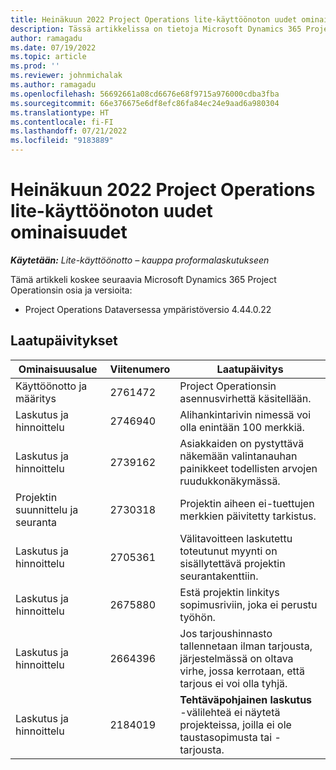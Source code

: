 ```yaml
---
title: Heinäkuun 2022 Project Operations lite-käyttöönoton uudet ominaisuudet
description: Tässä artikkelissa on tietoja Microsoft Dynamics 365 Project Operations Lite -käyttöönoton heinäkuussa 2022 julkaistussa versiossa saatavilla olevista laatupäivityksistä.
author: ramagadu
ms.date: 07/19/2022
ms.topic: article
ms.prod: ''
ms.reviewer: johnmichalak
ms.author: ramagadu
ms.openlocfilehash: 56692661a08cd6676e68f9715a976000cdba3fba
ms.sourcegitcommit: 66e376675e6df8efc86fa84ec24e9aad6a980304
ms.translationtype: HT
ms.contentlocale: fi-FI
ms.lasthandoff: 07/21/2022
ms.locfileid: "9183889"
---
```

# <a name="whats-new-july-2022---project-operations-lite-deployment"></a>Heinäkuun 2022 Project Operations lite-käyttöönoton uudet ominaisuudet

_**Käytetään:** Lite-käyttöönotto – kauppa proformalaskutukseen_

Tämä artikkeli koskee seuraavia Microsoft Dynamics 365 Project Operationsin osia ja versioita:

- Project Operations Dataversessa ympäristöversio 4.44.0.22

## <a name="quality-updates"></a>Laatupäivitykset

| Ominaisuusalue | Viitenumero | Laatupäivitys |
| --- | --- | --- |
| Käyttöönotto ja määritys | 2761472 | Project Operationsin asennusvirhettä käsitellään. |
| Laskutus ja hinnoittelu | 2746940 | Alihankintarivin nimessä voi olla enintään 100 merkkiä. |
| Laskutus ja hinnoittelu | 2739162 | Asiakkaiden on pystyttävä näkemään valintanauhan painikkeet todellisten arvojen ruudukkonäkymässä. |
| Projektin suunnittelu ja seuranta | 2730318 | Projektin aiheen ei-tuettujen merkkien päivitetty tarkistus. |
| Laskutus ja hinnoittelu | 2705361 | Välitavoitteen laskutettu toteutunut myynti on sisällytettävä projektin seurantakenttiin. |
| Laskutus ja hinnoittelu | 2675880 | Estä projektin linkitys sopimusriviin, joka ei perustu työhön. |
| Laskutus ja hinnoittelu | 2664396 | Jos tarjoushinnasto tallennetaan ilman tarjousta, järjestelmässä on oltava virhe, jossa kerrotaan, että tarjous ei voi olla tyhjä. |
| Laskutus ja hinnoittelu | 2184019 | **Tehtäväpohjainen laskutus** -välilehteä ei näytetä projekteissa, joilla ei ole taustasopimusta tai -tarjousta. |
